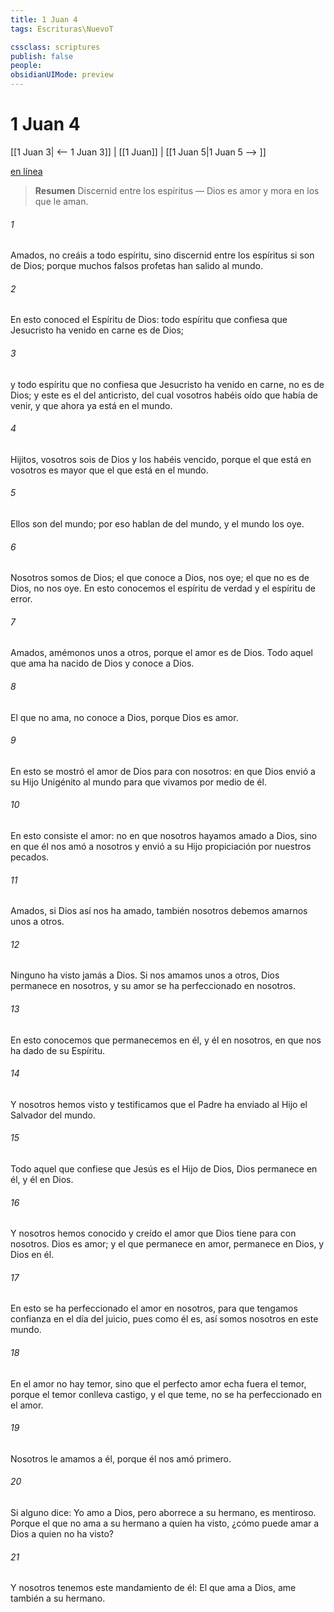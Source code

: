 ```yaml
---
title: 1 Juan 4
tags: Escrituras\NuevoT

cssclass: scriptures
publish: false
people:
obsidianUIMode: preview
---
```


# 1 Juan 4
[[1 Juan 3| <-- 1 Juan 3]] | [[1 Juan]] | [[1 Juan 5|1 Juan 5 --> ]]

[en línea](https://churchofjesuschrist.org/study/scriptures/nt/1-jn/4?lang=spa)

> __Resumen__
Discernid entre los espíritus — Dios es amor y mora en los que le aman.

###### 1 
Amados, no creáis a todo espíritu, sino discernid entre los espíritus  si son de Dios; porque muchos falsos profetas han salido al mundo.

###### 2 
En esto conoced el Espíritu de Dios: todo espíritu que confiesa que Jesucristo ha venido en carne es de Dios;

###### 3 
y todo espíritu que no confiesa que Jesucristo ha venido en carne, no es de Dios; y este es el  del anticristo, del cual vosotros habéis oído que había de venir, y que ahora ya está en el mundo.

###### 4 
Hijitos, vosotros sois de Dios y los habéis vencido, porque el que está en vosotros es mayor que el que está en el mundo.

###### 5 
Ellos son del mundo; por eso hablan de  del mundo, y el mundo los oye.

###### 6 
Nosotros somos de Dios; el que conoce a Dios, nos oye; el que no es de Dios, no nos oye. En esto conocemos el espíritu de verdad y el espíritu de error.

###### 7 
Amados, amémonos unos a otros, porque el amor es de Dios. Todo aquel que ama ha nacido de Dios y conoce a Dios.

###### 8 
El que no ama, no conoce a Dios, porque Dios es amor.

###### 9 
En esto se mostró el amor de Dios para con nosotros: en que Dios envió a su Hijo Unigénito al mundo para que vivamos por medio de él.

###### 10 
En esto consiste el amor: no en que nosotros hayamos amado a Dios, sino en que él nos amó a nosotros y envió a su Hijo  propiciación por nuestros pecados.

###### 11 
Amados, si Dios así nos ha amado, también nosotros debemos amarnos unos a otros.

###### 12 
Ninguno ha visto jamás a Dios. Si nos amamos unos a otros, Dios permanece en nosotros, y su amor se ha perfeccionado en nosotros.

###### 13 
En esto conocemos que permanecemos en él, y él en nosotros, en que nos ha dado de su Espíritu.

###### 14 
Y nosotros hemos visto y testificamos que el Padre ha enviado al Hijo  el Salvador del mundo.

###### 15 
Todo aquel que confiese que Jesús es el Hijo de Dios, Dios permanece en él, y él en Dios.

###### 16 
Y nosotros hemos conocido y creído el amor que Dios tiene para con nosotros. Dios es amor; y el que permanece en amor, permanece en Dios, y Dios en él.

###### 17 
En esto se ha perfeccionado el amor en nosotros, para que tengamos confianza en el día del juicio, pues como él es, así somos nosotros en este mundo.

###### 18 
En el amor no hay temor, sino que el perfecto amor echa fuera el temor, porque el temor conlleva castigo, y el que teme, no se ha perfeccionado en el amor.

###### 19 
Nosotros le amamos a él, porque él nos amó primero.

###### 20 
Si alguno dice: Yo amo a Dios, pero aborrece a su hermano, es mentiroso. Porque el que no ama a su hermano a quien ha visto, ¿cómo puede amar a Dios a quien no ha visto?

###### 21 
Y nosotros tenemos este mandamiento de él: El que ama a Dios, ame también a su hermano.

